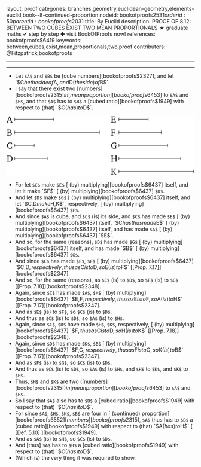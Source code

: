 layout: proof
categories: branches,geometry,euclidean-geometry,elements-euclid,book--8-continued-proportion
nodeid: bookofproofs$2531
orderid: 50
parentid: bookofproofs$2031
title: By Euclid
description: PROOF OF 8.12: BETWEEN TWO CUBES EXIST TWO MEAN PROPORTIONALS &#9733; graduate maths &#10004; step by step &#10010; visit BookOfProofs now!
references: bookofproofs$6419
keywords: between,cubes,exist,mean,proportionals,two,proof
contributors: @Fitzpatrick,bookofproofs

---


---



* Let `$A$` and `$B$` be [cube numbers][bookofproofs$2327], and let `$C$` be the side of `$A$`, and `$D$` (the side) of `$B$`.
* I say that there exist two [numbers][bookofproofs$2315] in [mean proportion][bookofproofs$6453] to `$A$` and `$B$`, and that `$A$` has to `$B$` a [cubed ratio][bookofproofs$1949] with respect to (that) `$C$` (has) to `$D$`.

![fig12e](https://github.com/bookofproofs/bookofproofs.github.io/blob/main/_sources/_assets/images/euclid/Book08/fig12e.png?raw=true)

* For let `$C$` make `$E$` [ (by) multiplying][bookofproofs$6437] itself, and let it make `$F$` [ (by) multiplying][bookofproofs$6437] `$D$`.
* And let `$D$` make `$G$` [ (by) multiplying][bookofproofs$6437] itself, and let `$C$`, `$D$` make `$H$`, `$K$`, respectively, [ (by) multiplying][bookofproofs$6437] `$F$`.
* And since `$A$` is cube, and `$C$` (is) its side, and `$C$` has made `$E$` [ (by) multiplying][bookofproofs$6437] itself, `$C$` has thus made `$E$` [ (by) multiplying][bookofproofs$6437] itself, and has made `$A$` [ (by) multiplying][bookofproofs$6437] `$E$`.
* And so, for the same (reasons), `$D$` has made `$G$` [ (by) multiplying][bookofproofs$6437] itself, and has made `$B$` [ (by) multiplying][bookofproofs$6437] `$G$`.
* And since `$C$` has made `$E$`, `$F$` [ (by) multiplying][bookofproofs$6437] `$C$`, `$D$`, respectively, thus as `$C$` is to `$D$`, so `$E$` (is) to `$F$` [[Prop. 7.17]][bookofproofs$2347].
* And so, for the same (reasons), as `$C$` (is) to `$D$`, so `$F$` (is) to `$G$` [[Prop. 7.18]][bookofproofs$2348].
* Again, since `$C$` has made `$A$`, `$H$` [ (by) multiplying][bookofproofs$6437] `$E$`, `$F$`, respectively, thus as `$E$` is to `$F$`, so `$A$` (is) to `$H$` [[Prop. 7.17]][bookofproofs$2347].
* And as `$E$` (is) to `$F$`, so `$C$` (is) to `$D$`.
* And thus as `$C$` (is) to `$D$`, so `$A$` (is) to `$H$`.
* Again, since `$C$`, `$D$` have made `$H$`, `$K$`, respectively, [ (by) multiplying][bookofproofs$6437] `$F$`, thus as `$C$` is to `$D$`, so `$H$` (is) to `$K$` [[Prop. 7.18]][bookofproofs$2348].
* Again, since `$D$` has made `$K$`, `$B$` [ (by) multiplying][bookofproofs$6437] `$F$`, `$G$`, respectively, thus as `$F$` is to `$G$`, so `$K$` (is) to `$B$` [[Prop. 7.17]][bookofproofs$2347].
* And as `$F$` (is) to `$G$`, so `$C$` (is) to `$D$`.
* And thus as `$C$` (is) to `$D$`, so `$A$` (is) to `$H$`, and `$H$` to `$K$`, and `$K$` to `$B$`.
* Thus, `$H$` and `$K$` are two ([numbers][bookofproofs$2315]) in [mean proportion][bookofproofs$6453] to `$A$` and `$B$`.
* So I say that `$A$` also has to `$B$` a [cubed ratio][bookofproofs$1949] with respect to (that) `$C$` (has) to `$D$`.
* For since `$A$`, `$H$`, `$K$`, `$B$` are four in [ (continued) proportion][bookofproofs$6552] [numbers][bookofproofs$2315], `$A$` thus has to `$B$` a [cubed ratio][bookofproofs$1949] with respect to (that) `$A$` (has) to `$H$` [ [Def. 5.10] ][bookofproofs$1949].
* And as `$A$` (is) to `$H$`, so `$C$` (is) to `$D$`.
* And [thus] `$A$` has to `$B$` a [cubed ratio][bookofproofs$1949] with respect to (that) `$C$` (has) to `$D$`.
* (Which is) the very thing it was required to show.
